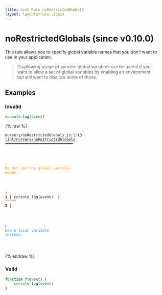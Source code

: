 ```yaml
---
title: Lint Rule noRestrictedGlobals
layout: layouts/rule.liquid
---
```


# noRestrictedGlobals (since v0.10.0)

This rule allows you to specify global variable names that you don’t want to use in your application.

>Disallowing usage of specific global variables can be useful if you want to allow a set of
global variables by enabling an environment, but still want to disallow some of those.


## Examples

### Invalid

```jsx
console.log(event)
```

{% raw %}<pre class="language-text"><code class="language-text">nursery/noRestrictedGlobals.js:1:13 <a href="https://rome.tools/docs/lint/rules/noRestrictedGlobals">lint/nursery/noRestrictedGlobals</a> ━━━━━━━━━━━━━━━━━━━━━━━━━━━━━━━

<strong><span style="color: Orange;">  </span></strong><strong><span style="color: Orange;">⚠</span></strong> <span style="color: Orange;">Do not use the global variable </span><span style="color: Orange;"><strong>event</strong></span><span style="color: Orange;">.</span>
  
<strong><span style="color: Tomato;">  </span></strong><strong><span style="color: Tomato;">&gt;</span></strong> <strong>1 │ </strong>console.log(event)
   <strong>   │ </strong>            <strong><span style="color: Tomato;">^</span></strong><strong><span style="color: Tomato;">^</span></strong><strong><span style="color: Tomato;">^</span></strong><strong><span style="color: Tomato;">^</span></strong><strong><span style="color: Tomato;">^</span></strong>
    <strong>2 │ </strong>
  
<strong><span style="color: rgb(38, 148, 255);">  </span></strong><strong><span style="color: rgb(38, 148, 255);">ℹ</span></strong> <span style="color: rgb(38, 148, 255);">Use a local variable instead.</span>
  
</code></pre>{% endraw %}

### Valid

```jsx
function f(event) {
    console.log(event)
}
```

